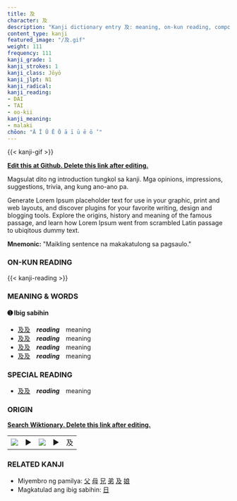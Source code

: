 ```yaml
---
title: 及
character: 及
description: "Kanji dictionary entry 及: meaning, on-kun reading, compounds, origin, related kanji"
content_type: kanji
featured_image: "/及.gif"
weight: 111
frequency: 111
kanji_grade: 1
kanji_strokes: 1
kanji_class: Jōyō
kanji_jlpt: N1
kanji_radical: 
kanji_reading: 
- DAI
- TAI
- oo-kii
kanji_meaning:
- malaki
chōon: "Ā Ī Ū Ē Ō ā ī ū ē ō ’"
---
```

[//]: # (Don't edit the line below. Kanji animated GIF code is automatically generated.)
{{< kanji-gif >}}

[//]: # (Edit below this line.)

**[Edit this at Github. Delete this link after editing.](https://github.com/tim0g/tim/tree/main/content/kanji/及/index.md)**

Magsulat dito ng introduction tungkol sa kanji. Mga opinions, impressions, suggestions, trivia, ang kung ano-ano pa.

Generate Lorem Ipsum placeholder text for use in your graphic, print and web layouts, and discover plugins for your favorite writing, design and blogging tools. Explore the origins, history and meaning of the famous passage, and learn how Lorem Ipsum went from scrambled Latin passage to ubiqitous dummy text.
 
**Mnemonic:** "Maikling sentence na makakatulong sa pagsaulo."

### ON-KUN READING

[//]: # (Don't edit the line below. ON-KUN READING code is automatically generated.)
{{< kanji-reading >}}

### MEANING & WORDS

#### ➊ **Ibig sabihin**
  - [及](../及)[及](../及)　***reading***　meaning
  - [及](../及)[及](../及)　***reading***　meaning
  - [及](../及)[及](../及)　***reading***　meaning
  - [及](../及)[及](../及)　***reading***　meaning

### SPECIAL READING
  - [及](../及)[及](../及)　***reading***　meaning

### ORIGIN

**[Search Wiktionary. Delete this link after editing.](https://wiktionary.org/wiki/及)**
<table class="kanji-table"><tr><td>
<img src="60px-及-bronze.svg.png">
</td><td>▶</td><td>
<img src="60px-及-oracle.svg.png">
</td><td>▶</td>
<td class="kanji-origin">及</td>
</tr></table>

### RELATED KANJI
- Miyembro ng pamilya: [父](../父) [母](../母) [兄](../兄) [弟](../弟) [及](../及) [娘](../娘)
- Magkatulad ang ibig sabihin: [日](../日)
